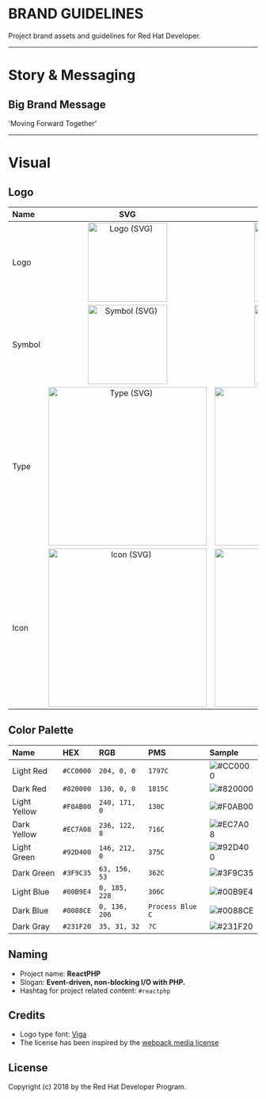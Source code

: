 BRAND GUIDELINES
========

Project brand assets and guidelines for Red Hat Developer.

---

Story & Messaging
========

Big Brand Message
----

'Moving Forward Together'

---

Visual
========

Logo
----

| Name   | SVG                                                                                                                                          | PNG                                                                                                                                          |
|:-------|:--------------------------------------------------------------------------------------------------------------------------------------------:|:--------------------------------------------------------------------------------------------------------------------------------------------:|
| Logo   | <a href="reactphp-logo.svg"><img src="https://rawgit.com/reactphp/branding/master/reactphp-logo.svg" alt="Logo (SVG)" width="160"></a>       | <a href="reactphp-logo.png"><img src="https://rawgit.com/reactphp/branding/master/reactphp-logo.png" alt="Logo (PNG)" width="160"></a>       |
| Symbol | <a href="reactphp-symbol.svg"><img src="https://rawgit.com/reactphp/branding/master/reactphp-symbol.svg" alt="Symbol (SVG)" width="160"></a> | <a href="reactphp-symbol.png"><img src="https://rawgit.com/reactphp/branding/master/reactphp-symbol.png" alt="Symbol (PNG)" width="160"></a> |
| Type   | <a href="reactphp-type.svg"><img src="https://rawgit.com/reactphp/branding/master/reactphp-type.svg" alt="Type (SVG)" width="320"></a>       | <a href="reactphp-type.png"><img src="https://rawgit.com/reactphp/branding/master/reactphp-type.png" alt="Type (PNG)" width="320"></a>       |
| Icon   | <a href="reactphp-icon.svg"><img src="https://rawgit.com/reactphp/branding/master/reactphp-icon.svg" alt="Icon (SVG)" width="320"></a>       | <a href="reactphp-icon.png"><img src="https://rawgit.com/reactphp/branding/master/reactphp-icon.png" alt="Icon (PNG)" width="320"></a>       |

Color Palette
-------------

| Name             | HEX       | RGB           | PMS           | Sample                                              |
|:-----------------|:----------|:--------------|:--------------|:----------------------------------------------------|
| Light Red        | `#CC0000` | `204, 0, 0` | `1797C` | ![#CC0000](http://placehold.it/60x30/CC0000/CC0000) |
| Dark Red       | `#820000` | `130, 0, 0`  | `1815C` | ![#820000](http://placehold.it/60x30/820000/820000) |
| Light Yellow       | `#F0AB00` | `240, 171, 0`  | `130C` | ![#F0AB00](http://placehold.it/60x30/F0AB00/F0AB00) |
| Dark Yellow       | `#EC7A08` | `236, 122, 8`  | `716C` | ![#EC7A08](http://placehold.it/60x30/EC7A08/EC7A08) |
| Light Green       | `#92D400` | `146, 212, 0`  | `375C` | ![#92D400](http://placehold.it/60x30/92D400/92D400) |
| Dark Green       | `#3F9C35` | `63, 156, 53`  | `362C` | ![#3F9C35](http://placehold.it/60x30/3F9C35/3F9C35) |
| Light Blue       | `#00B9E4` | `0, 185, 228`  | `306C` | ![#00B9E4](http://placehold.it/60x30/00B9E4/00B9E4) |
| Dark Blue       | `#0088CE` | `0, 136, 206`  | `Process Blue C` | ![#0088CE](http://placehold.it/60x30/0088CE/0088CE) |
| Dark Gray       | `#231F20` | `35, 31, 32`  | `?C` | ![#231F20](http://placehold.it/60x30/231F20/231F20) |

Naming
------

* Project name: **ReactPHP**
* Slogan: **Event-driven, non-blocking I/O with PHP.**
* Hashtag for project related content: `#reactphp`

Credits
-------

* Logo type font: [Viga](https://fonts.google.com/specimen/Viga)
* The license has been inspired by the [webpack media license](https://github.com/webpack/media/blob/master/LICENSE)

License
-------

Copyright (c) 2018 by the Red Hat Developer Program.
